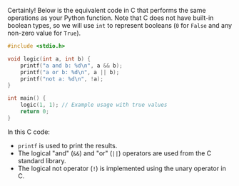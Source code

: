  Certainly! Below is the equivalent code in C that performs the same operations as your Python function. Note that C does not have built-in boolean types, so we will use `int` to represent booleans (`0` for `False` and any non-zero value for `True`).

```c
#include <stdio.h>

void logic(int a, int b) {
    printf("a and b: %d\n", a && b);
    printf("a or b: %d\n", a || b);
    printf("not a: %d\n", !a);
}

int main() {
    logic(1, 1); // Example usage with true values
    return 0;
}
```

In this C code:
- `printf` is used to print the results.
- The logical "and" (`&&`) and "or" (`||`) operators are used from the C standard library.
- The logical not operator (`!`) is implemented using the unary operator in C.
